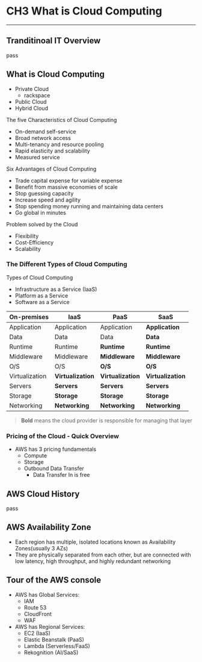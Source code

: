 # CH3 What is Cloud Computing
---
## Tranditinoal IT Overview
pass

## What is Cloud Computing
- Private Cloud
  - rackspace
- Public Cloud
- Hybrid Cloud

The five Characteristics of Cloud Computing
- On-demand self-service
- Broad network access
- Multi-tenancy and resource pooling
- Rapid elasticity and scalability
- Measured service

Six Advantages of Cloud Computing
- Trade capital expense for variable expense
- Benefit from massive economies of scale
- Stop guessing capacity
- Increase speed and agility
- Stop spending money running and maintaining data centers
- Go global in minutes

Problem solved by the Cloud
- Flexibility
- Cost-Efficiency
- Scalability

### The Different Types of Cloud Computing
Types of Cloud Computing
- Infrastructure as a Service (IaaS)
- Platform as a Service
- Software as a Service

| On-premises    | IaaS               | PaaS               | SaaS               |
| -------------- | ------------------ | ------------------ | ------------------ |
| Application    | Application        | Application        | **Application**    |
| Data           | Data               | Data               | **Data**           |
| Runtime        | Runtime            | **Runtime**        | **Runtime**        |
| Middleware     | Middleware         | **Middleware**     | **Middleware**     |
| O/S            | O/S                | **O/S**            | **O/S**            |
| Virtualization | **Virtualization** | **Virtualization** | **Virtualization** |
| Servers        | **Servers**        | **Servers**        | **Servers**        |
| Storage        | **Storage**        | **Storage**        | **Storage**        |
| Networking     | **Networking**     | **Networking**     | **Networking**     |

> **Bold** means the cloud provider is responsible for managing that layer

### Pricing of the Cloud - Quick Overview
- AWS has 3 pricing fundamentals
  - Compute
  - Storage
  - Outbound Data Transfer
    - Data Transfer In is free

## AWS Cloud History
pass

## AWS Availability Zone
- Each region has multiple, isolated locations known as Availability Zones(usually 3 AZs)
- They are physically separated from each other, but are connected with low latency, high throughput, and highly redundant networking

## Tour of the AWS console
- AWS has Global Services:
  - IAM
  - Route 53
  - CloudFront
  - WAF
- AWS has Regional Services:
  - EC2 (IaaS)
  - Elastic Beanstalk (PaaS)
  - Lambda (Serverless/FaaS)
  - Rekognition (AI/SaaS)